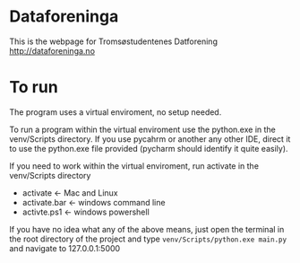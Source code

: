 Dataforeninga
=============

This is the webpage for Tromsøstudentenes Datforening
http://dataforeninga.no


To run
=============
The program uses a virtual enviroment, no setup needed. 

To run a program within the virtual enviroment use the python.exe in the venv/Scripts directory.
If you use pycahrm or another any other IDE, direct it to use the python.exe file provided (pycharm should identify it quite easily).

If you need to work within the virtual enviroment, run activate in the venv/Scripts directory
- activate <- Mac and Linux
- activate.bar <- windows command line
- activte.ps1 <- windows powershell


If you have no idea what any of the above means, just open the terminal in the root directory of the project and type `venv/Scripts/python.exe main.py` and navigate to 127.0.0.1:5000
